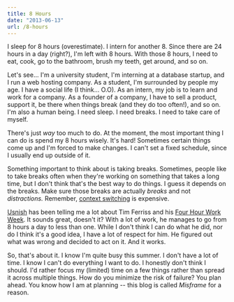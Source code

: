 ```yaml
---
title: 8 Hours
date: "2013-06-13"
url: /8-hours
---
```



I sleep for 8 hours (overestimate). I intern for another 8. Since there are 24 hours in a day (right?), I'm left with 8 hours. With those 8 hours, I need to eat, cook, go to the bathroom, brush my teeth, get around, and so on.

Let's see... I'm a university student, I'm interning at a database startup, and I run a web hosting company. As a student, I'm surrounded by people my age. I have a social life (I think... O.O). As an intern, my job is to learn and work for a company. As a founder of a company, I have to sell a product, support it, be there when things break (and they do too often!), and so on. I'm also a human being. I need sleep. I need breaks. I need to take care of myself.

There's just *way* too much to do. At the moment, the most important thing I can do is spend my 8 hours wisely. It's hard! Sometimes certain things come up and I'm forced to make changes. I can't set a fixed schedule, since I usually end up outside of it.

Something important to think about is taking breaks. Sometimes, people like to take breaks often when they're working on something that takes a long time, but I don't think that's the best way to do things. I guess it depends on the breaks. Make sure those breaks are actually *breaks* and not *distractions.* Remember, [context switching](http://misfra.me/mastering-the-art-of-context-switching) is expensive.

[Usnish](http://usnish.com/) has been telling me a lot about Tim Ferriss and his [Four Hour Work Week](http://www.fourhourworkweek.com/). It sounds great, doesn't it? With a lot of work, he manages to go from 8 hours a day to less than one.  While I don't think I can do what he did, nor do I think it's a good idea, I have a lot of respect for him. He figured out what was wrong and decided to act on it. And it works.

So, that's about it. I know I'm quite busy this summer. I don't have a lot of time. I know I can't do everything I want to do. I honestly don't think I should. I'd rather focus my (limited) time on a few things rather than spread it across multiple things. How do you minimize the risk of failure? You plan ahead. You know how I am at planning -- this blog is called *Misframe* for a reason.

